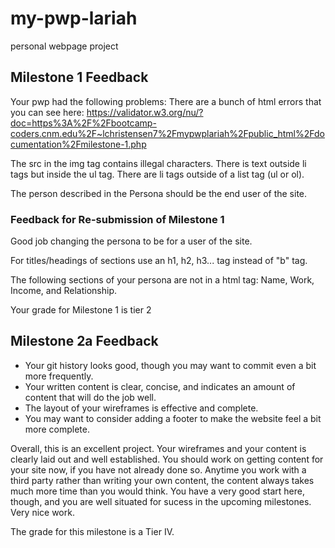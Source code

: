 # my-pwp-lariah
personal webpage project


## Milestone 1 Feedback

Your pwp had the following problems:
There are a bunch of html errors that you can see here:
https://validator.w3.org/nu/?doc=https%3A%2F%2Fbootcamp-coders.cnm.edu%2F~lchristensen7%2Fmypwplariah%2Fpublic_html%2Fdocumentation%2Fmilestone-1.php

The src in the img tag contains illegal characters.
There is text outside li tags but inside the ul tag.
There are li tags outside of a list tag (ul or ol).

The person described in the Persona should be the end user of the site.

### Feedback for Re-submission of Milestone 1
Good job changing the persona to be for a user of the site.

For titles/headings of sections use an h1, h2, h3... tag instead of  "b" tag.

The following sections of your persona are not in a html tag: Name, Work, Income, and Relationship.

Your grade for Milestone 1 is tier 2

## Milestone 2a Feedback
* Your git history looks good, though you may want to commit even a bit more frequently. 
* Your written content is clear, concise, and indicates an amount of content that will do the job well.
* The layout of your wireframes is effective and complete.
* You may want to consider adding a footer to make the website feel a bit more complete.

Overall, this is an excellent project.  Your wireframes and your content is clearly laid out and well established.  You should work on getting content for your site now, if you have not already done so.  Anytime you work with a third party rather than writing your own content, the content always takes much more time than you would think.  You have a very good start here, though, and you are well situated for sucess in the upcoming milestones.  Very nice work.

The grade for this milestone is a Tier IV.
